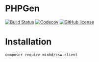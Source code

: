 # PHPGen
[![Build Status](https://travis-ci.org/minhd/php-csw-client.svg?branch=master)](https://travis-ci.org/minhd/php-csw-client)
[![Codecov](https://img.shields.io/codecov/c/github/codecov/example-python.svg)](https://codecov.io/gh/minhd/php-csw-client)
[![GitHub license](https://img.shields.io/badge/license-MIT-blue.svg)](https://raw.githubusercontent.com/minhd/php-csw-client/master/LICENSE)

# Installation
```
composer require minhd/csw-client
```